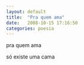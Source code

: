 ```yaml
---
layout: default
title:  "Pra quem ama"
date:   2008-10-15 17:16:50
categories: poesia
---
```


pra quem ama

só existe uma cama